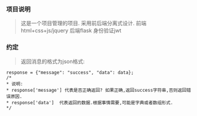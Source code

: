 ### 项目说明

> 这是一个项目管理的项目.
采用前后端分离式设计.
前端html+css+js/jquery
后端flask
身份验证jwt


### 约定
>返回消息的格式为json格式:
```
response = {"message": "success", "data": data};
/*
* 说明:
* response['message'] 代表是否正确返回? 如果正确,返回success字符串,否则返回错误原因.
* response['data']  代表返回的数据.根据事情需要,可能是字典或者数组形式.
*/
```


